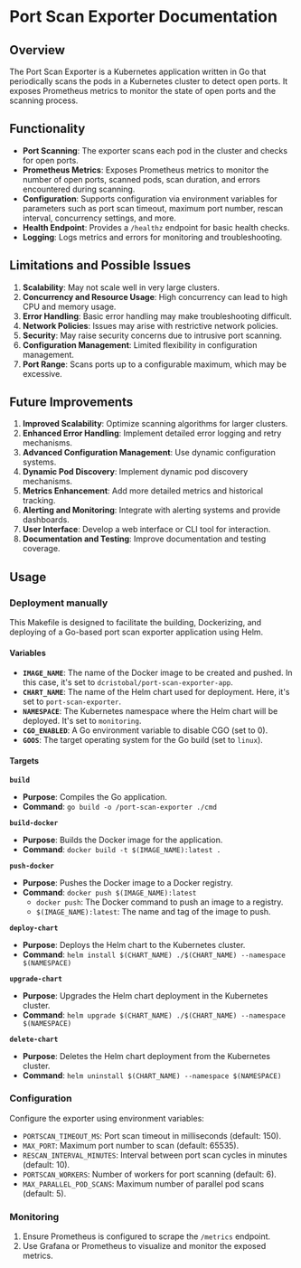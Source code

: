 # Port Scan Exporter Documentation

## Overview

The Port Scan Exporter is a Kubernetes application written in Go that periodically scans the pods in a Kubernetes cluster to detect open ports. It exposes Prometheus metrics to monitor the state of open ports and the scanning process.

## Functionality

- **Port Scanning**: The exporter scans each pod in the cluster and checks for open ports.
- **Prometheus Metrics**: Exposes Prometheus metrics to monitor the number of open ports, scanned pods, scan duration, and errors encountered during scanning.
- **Configuration**: Supports configuration via environment variables for parameters such as port scan timeout, maximum port number, rescan interval, concurrency settings, and more.
- **Health Endpoint**: Provides a `/healthz` endpoint for basic health checks.
- **Logging**: Logs metrics and errors for monitoring and troubleshooting.

## Limitations and Possible Issues

1. **Scalability**: May not scale well in very large clusters.
2. **Concurrency and Resource Usage**: High concurrency can lead to high CPU and memory usage.
3. **Error Handling**: Basic error handling may make troubleshooting difficult.
4. **Network Policies**: Issues may arise with restrictive network policies.
5. **Security**: May raise security concerns due to intrusive port scanning.
6. **Configuration Management**: Limited flexibility in configuration management.
7. **Port Range**: Scans ports up to a configurable maximum, which may be excessive.

## Future Improvements

1. **Improved Scalability**: Optimize scanning algorithms for larger clusters.
2. **Enhanced Error Handling**: Implement detailed error logging and retry mechanisms.
3. **Advanced Configuration Management**: Use dynamic configuration systems.
4. **Dynamic Pod Discovery**: Implement dynamic pod discovery mechanisms.
5. **Metrics Enhancement**: Add more detailed metrics and historical tracking.
6. **Alerting and Monitoring**: Integrate with alerting systems and provide dashboards.
7. **User Interface**: Develop a web interface or CLI tool for interaction.
8. **Documentation and Testing**: Improve documentation and testing coverage.

## Usage

### Deployment manually

This Makefile is designed to facilitate the building, Dockerizing, and deploying of a Go-based port scan exporter application using Helm.

#### Variables

- **`IMAGE_NAME`**: The name of the Docker image to be created and pushed. In this case, it's set to `dcristobal/port-scan-exporter-app`.
- **`CHART_NAME`**: The name of the Helm chart used for deployment. Here, it's set to `port-scan-exporter`.
- **`NAMESPACE`**: The Kubernetes namespace where the Helm chart will be deployed. It's set to `monitoring`.
- **`CGO_ENABLED`**: A Go environment variable to disable CGO (set to 0).
- **`GOOS`**: The target operating system for the Go build (set to `linux`).

#### Targets

**`build`**

- **Purpose**: Compiles the Go application.
- **Command**: `go build -o /port-scan-exporter ./cmd`

**`build-docker`**

- **Purpose**: Builds the Docker image for the application.
- **Command**: `docker build -t $(IMAGE_NAME):latest .`

**`push-docker`**

- **Purpose**: Pushes the Docker image to a Docker registry.
- **Command**: `docker push $(IMAGE_NAME):latest`
  - `docker push`: The Docker command to push an image to a registry.
  - `$(IMAGE_NAME):latest`: The name and tag of the image to push.

**`deploy-chart`**

- **Purpose**: Deploys the Helm chart to the Kubernetes cluster.
- **Command**: `helm install $(CHART_NAME) ./$(CHART_NAME) --namespace $(NAMESPACE)`

**`upgrade-chart`**

- **Purpose**: Upgrades the Helm chart deployment in the Kubernetes cluster.
- **Command**: `helm upgrade $(CHART_NAME) ./$(CHART_NAME) --namespace $(NAMESPACE)`

**`delete-chart`**

- **Purpose**: Deletes the Helm chart deployment from the Kubernetes cluster.
- **Command**: `helm uninstall $(CHART_NAME) --namespace $(NAMESPACE)`

### Configuration

Configure the exporter using environment variables:

- `PORTSCAN_TIMEOUT_MS`: Port scan timeout in milliseconds (default: 150).
- `MAX_PORT`: Maximum port number to scan (default: 65535).
- `RESCAN_INTERVAL_MINUTES`: Interval between port scan cycles in minutes (default: 10).
- `PORTSCAN_WORKERS`: Number of workers for port scanning (default: 6).
- `MAX_PARALLEL_POD_SCANS`: Maximum number of parallel pod scans (default: 5).

### Monitoring

1. Ensure Prometheus is configured to scrape the `/metrics` endpoint.
2. Use Grafana or Prometheus to visualize and monitor the exposed metrics.
